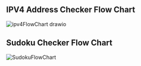 ## IPV4 Address Checker Flow Chart
![ipv4FlowChart drawio](https://github.com/user-attachments/assets/be023d9e-2a32-4fc6-8609-f1723993cf6b)
## Sudoku Checker Flow Chart
![SudokuFlowChart](https://github.com/user-attachments/assets/02357d62-f141-452e-8a24-0408c5ad225b)
